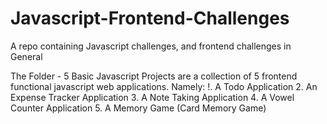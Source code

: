 # Javascript-Frontend-Challenges
A repo containing Javascript challenges, and frontend challenges in General

The Folder - 5 Basic Javascript Projects are a collection of 5 frontend functional javascript web applications.
Namely:
!. A Todo Application
2. An Expense Tracker Application
3. A Note Taking Application
4. A Vowel Counter Application
5. A Memory Game (Card Memory Game)
